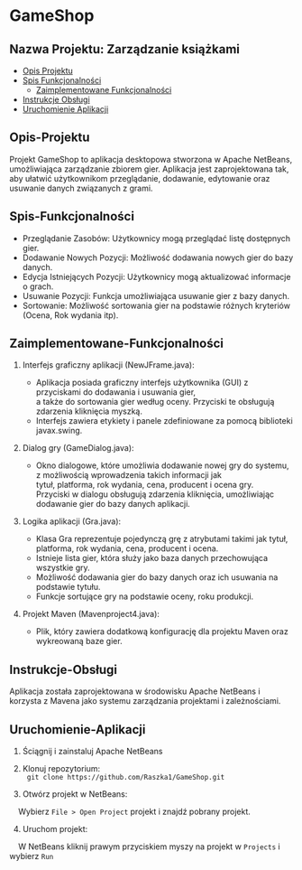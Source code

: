 # GameShop
## Nazwa Projektu: Zarządzanie książkami

- [Opis Projektu](##Opis-Projektu)
- [Spis Funkcjonalności](##Spis-Funkcjonalności)
    - [Zaimplementowane Funkcjonalności](##Zaimplementowane-Funkcjonalności)
- [Instrukcje Obsługi](#Instrukcje-Obsługi)
- [Uruchomienie Aplikacji](#Uruchomienie-Aplikacji)

## Opis-Projektu
Projekt GameShop to aplikacja desktopowa stworzona w Apache NetBeans, umożliwiająca zarządzanie zbiorem gier. Aplikacja jest zaprojektowana tak, aby ułatwić użytkownikom przeglądanie, dodawanie, edytowanie oraz usuwanie danych związanych z grami.

## Spis-Funkcjonalności
- Przeglądanie Zasobów: Użytkownicy mogą przeglądać listę dostępnych gier.
- Dodawanie Nowych Pozycji: Możliwość dodawania nowych gier do bazy danych.
- Edycja Istniejących Pozycji: Użytkownicy mogą aktualizować informacje o grach.
- Usuwanie Pozycji: Funkcja umożliwiająca usuwanie gier z bazy danych.
- Sortowanie: Możliwość sortowania gier na podstawie różnych kryteriów (Ocena, Rok wydania itp).

## Zaimplementowane-Funkcjonalności
1. Interfejs graficzny aplikacji (NewJFrame.java):

    - Aplikacja posiada graficzny interfejs użytkownika (GUI) z przyciskami do dodawania i usuwania gier,<br> a także do sortowania gier według oceny. Przyciski te obsługują zdarzenia kliknięcia myszką.
    - Interfejs zawiera etykiety i panele zdefiniowane za pomocą biblioteki javax.swing.

2. Dialog gry (GameDialog.java):

    - Okno dialogowe, które umożliwia dodawanie nowej gry do systemu, z możliwością wprowadzenia takich informacji jak<br> tytuł, platforma, rok wydania, cena, producent i ocena gry.<br>
Przyciski w dialogu obsługują zdarzenia kliknięcia, umożliwiając dodawanie gier do bazy danych aplikacji.
3. Logika aplikacji (Gra.java):

    - Klasa Gra reprezentuje pojedynczą grę z atrybutami takimi jak tytuł, platforma, rok wydania, cena, producent i ocena.
    - Istnieje lista gier, która służy jako baza danych przechowująca wszystkie gry.
    - Możliwość dodawania gier do bazy danych oraz ich usuwania na podstawie tytułu.
    - Funkcje sortujące gry na podstawie oceny, roku produkcji.

4. Projekt Maven (Mavenproject4.java):

    - Plik, który zawiera dodatkową konfigurację dla projektu Maven oraz wykreowaną baze gier.



## Instrukcje-Obsługi
Aplikacja została zaprojektowana w środowisku Apache NetBeans i korzysta z Mavena jako systemu zarządzania projektami i zależnościami.

## Uruchomienie-Aplikacji
1. Ściągnij i zainstaluj Apache NetBeans

2. Klonuj repozytorium: <br>
``` git clone https://github.com/Raszka1/GameShop.git```

3. Otwórz projekt w NetBeans:

&nbsp; &nbsp; Wybierz `File > Open Project` projekt i znajdź pobrany projekt.

4. Uruchom projekt:

&nbsp; &nbsp; W NetBeans kliknij prawym przyciskiem myszy na projekt w `Projects` i wybierz `Run`



